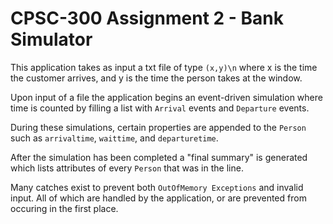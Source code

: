 # CPSC-300 Assignment 2 - **Bank Simulator**

This application takes as input a txt file of type ```(x,y)\n``` where x is the time the customer arrives, and y is the time the person takes at the window.

Upon input of a file the application begins an event-driven simulation where time is counted by filling a list with ```Arrival``` events and ```Departure``` events.

During these simulations, certain properties are appended to the ```Person``` such as ```arrivaltime```, ```waittime```, and ```departuretime```.

After the simulation has been completed a "final summary" is generated which lists attributes of every ```Person``` that was in the line.

Many catches exist to prevent both ```OutOfMemory Exceptions``` and invalid input. All of which are handled by the application, or are prevented from occuring in the first place.
